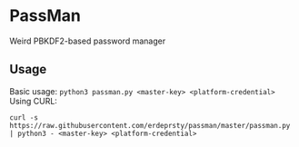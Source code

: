 # PassMan
Weird PBKDF2-based password manager

## Usage
Basic usage:
`python3 passman.py <master-key> <platform-credential>`
Using CURL:

`curl -s https://raw.githubusercontent.com/erdeprsty/passman/master/passman.py | python3 - <master-key> <platform-credential>`
